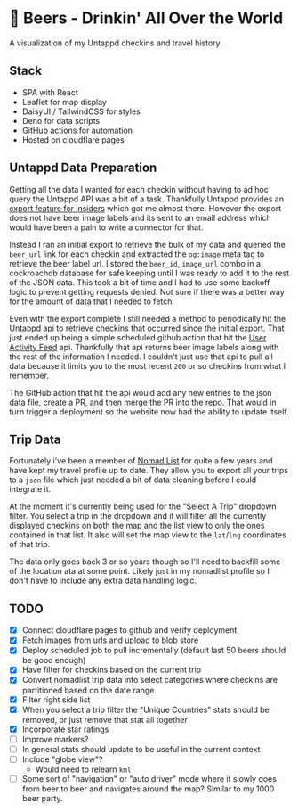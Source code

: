 # 🍺 Beers - Drinkin' All Over the World

A visualization of my Untappd checkins and travel history.

## Stack

- SPA with React
- Leaflet for map display
- DaisyUI / TailwindCSS for styles
- Deno for data scripts
- GitHub actions for automation
- Hosted on cloudflare pages

## Untappd Data Preparation

Getting all the data I wanted for each checkin without having to ad hoc query the Untappd API was a bit of a task. Thankfully Untappd provides an [export feature for insiders](https://help.untappd.com/hc/en-us/articles/360034506171-Where-can-I-find-the-Exportable-Data-feature-) which got me almost there. However the export does not have beer image labels and its sent to an email address which would have been a pain to write a connector for that.

Instead I ran an initial export to retrieve the bulk of my data and queried the `beer_url` link for each checkin and extracted the `og:image` meta tag to retrieve the beer label url. I stored the `beer_id`, `image_url` combo in a cockroachdb database for safe keeping until I was ready to add it to the rest of the JSON data. This took a bit of time and I had to use some backoff logic to prevent getting requests denied. Not sure if there was a better way for the amount of data that I needed to fetch.

Even with the export complete I still needed a method to periodically hit the Untappd api to retrieve checkins that occurred since the initial export. That just ended up being a simple scheduled github action that hit the [User Activity Feed](https://untappd.com/api/docs#useractivityfeed) api. Thankfully that api returns beer image labels along with the rest of the information I needed. I couldn't just use that api to pull all data because it limits you to the most recent `200` or so checkins from what I remember.

The GitHub action that hit the api would add any new entries to the json data file, create a PR, and then merge the PR into the repo. That would in turn trigger a deployment so the website now had the ability to update itself.

## Trip Data

Fortunately i've been a member of [Nomad List](https://nomadlist.com/) for quite a few years and have kept my travel profile up to date. They allow you to export all your trips to a `json` file which just needed a bit of data cleaning before I could integrate it.

At the moment it's currently being used for the "Select A Trip" dropdown filter. You select a trip in the dropdown and it will filter all the currently displayed checkins on both the map and the list view to only the ones contained in that list. It also will set the map view to the `lat`/`lng` coordinates of that trip.

The data only goes back 3 or so years though so I'll need to backfill some of the location ata at some point. Likely just in my nomadlist profile so I don't have to include any extra data handling logic.

## TODO

- [x] Connect cloudflare pages to github and verify deployment
- [x] Fetch images from urls and upload to blob store
- [x] Deploy scheduled job to pull incrementally (default last 50 beers should be good enough)
- [x] Have filter for checkins based on the current trip
- [x] Convert nomadlist trip data into select categories where checkins are partitioned based on the date range
- [x] Filter right side list
- [x] When you select a trip filter the "Unique Countries" stats should be removed, or just remove that stat all together
- [x] Incorporate star ratings
- [ ] Improve markers?
- [ ] In general stats should update to be useful in the current context
- [ ] Include "globe view"?
  - Would need to relearn `kml`
- [ ] Some sort of "navigation" or "auto driver" mode where it slowly goes from beer to beer and navigates around the map? Similar to my 1000 beer party.
